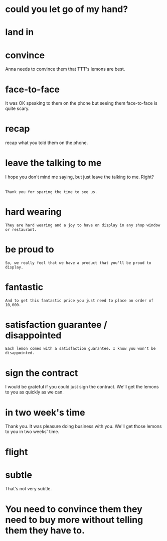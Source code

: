 # could you let go of my hand?

# land in

# convince
Anna needs to convince them that TTT's lemons are best.

# face-to-face
It was OK speaking to them on the phone but seeing them face-to-face is quite scary.

# recap
recap what you told them on the phone.

# leave the talking to me
I hope you don't mind me saying, but just leave the talking to me. Right?

######
    Thank you for sparing the time to see us.

# hard wearing
    They are hard wearing and a joy to have on display in any shop window or restaurant.

# be proud to
    So, we really feel that we have a product that you'll be proud to display.

# fantastic
    And to get this fantastic price you just need to place an order of 10,000.

# satisfaction guarantee / disappointed
    Each lemon comes with a satisfaction guarantee. I know you won't be disappointed.

# sign the contract
I would be grateful if you could just sign the contract.
We'll get the lemons to you as quickly as we can.

# in two week's time
Thank you. It was pleasure doing business with you.
We'll get those lemons to you in two weeks' time.

######

# flight

# subtle
That's not very subtle.

# You need to convince them they need to buy more without telling them they have to.

